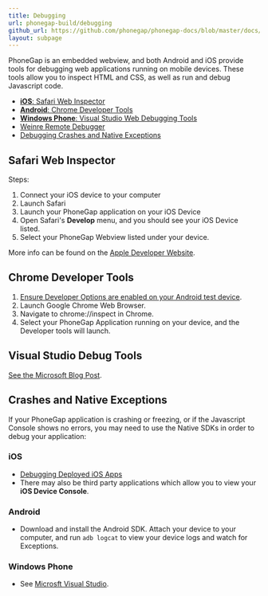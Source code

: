 ```yaml
---
title: Debugging
url: phonegap-build/debugging
github_url: https://github.com/phonegap/phonegap-docs/blob/master/docs/4-phonegap-build/4-debugging/0-index.html.md
layout: subpage
---
```


PhoneGap is an embedded webview, and both Android and iOS provide tools for debugging web applications running on mobile devices. These tools allow you to inspect HTML and CSS, as well as run and debug Javascript code.

- [**iOS**: Safari Web Inspector](#safari-web-inspector)
- [**Android**: Chrome Developer Tools](#chrome-developer-tools)
- [**Windows Phone**: Visual Studio Web Debugging Tools](#visual-studio-debug-tools)
- [Weinre Remote Debugger](weinre)
- [Debugging Crashes and Native Exceptions](#crashes-and-native-exceptions)

## Safari Web Inspector

Steps:

1. Connect your iOS device to your computer
1. Launch Safari
1. Launch your PhoneGap application on your iOS Device
1. Open Safari's **Develop** menu, and you should see your iOS Device listed.
1. Select your PhoneGap Webview listed under your device.

More info can be found on the [Apple Developer Website](https://developer.apple.com/safari/tools/).

## Chrome Developer Tools

1. [Ensure Developer Options are enabled on your Android test device](http://developer.android.com/tools/device.html#developer-device-options).
1. Launch Google Chrome Web Browser.
1. Navigate to chrome://inspect in Chrome.
1. Select your PhoneGap Application running on your device, and the Developer tools will launch.

## Visual Studio Debug Tools

[See the Microsoft Blog Post](https://blogs.msdn.microsoft.com/visualstudioalm/2014/04/04/diagnosing-mobile-website-issues-on-windows-phone-8-1-with-visual-studio/).

## Crashes and Native Exceptions

If your PhoneGap application is crashing or freezing, or if the Javascript Console shows no errors, you may need to use the Native SDKs in order to debug your application:

### iOS

- [Debugging Deployed iOS Apps](https://developer.apple.com/library/ios/qa/qa1747/_index.html)
- There may also be third party applications which allow you to view your **iOS Device Console**.

### Android

- Download and install the Android SDK. Attach your device to your computer, and run `adb logcat` to view your device logs and watch for Exceptions.

### Windows Phone

- See [Microsft Visual Studio](https://www.visualstudio.com/en-us/visual-studio-homepage-vs.aspx).
